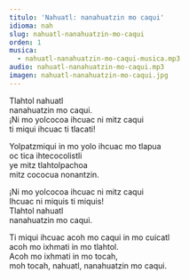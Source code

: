 ```yaml
---
titulo: 'Nahuatl: nanahuatzin mo caqui'
idioma: nah
slug: nahuatl-nanahuatzin-mo-caqui
orden: 1
musica: 
  - nahuatl-nanahuatzin-mo-caqui-musica.mp3
audio: nahuatl-nanahuatzin-mo-caqui.mp3
imagen: nahuatl-nanahuatzin-mo-caqui.jpg
---
```


Tlahtol nahuatl<br>
nanahuatzin mo caqui.<br>
¡Ni mo yolcocoa ihcuac ni mitz caqui<br>
ti miqui ihcuac ti tlacati!<br>

Yolpatzmiqui in mo yolo ihcuac mo tlapua<br>
oc tica ihtecocolistli <br>
ye mitz tlahtolpachoa<br>
mitz cococua nonantzin.<br>

¡Ni mo yolcocoa ihcuac ni mitz caqui <br>
Ihcuac ni miquis ti miquis!<br>
Tlahtol nahuatl <br>
nanahuatzin mo caqui.<br>

Ti miqui ihcuac acoh mo caqui in mo cuicatl<br>
acoh mo ixhmati in mo tlahtol.<br>
Acoh mo ixhmati in mo tocah,<br>
moh tocah, nahuatl, nanahuatzin mo caqui.<br>
